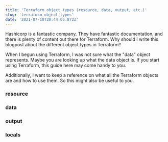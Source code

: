 ```yaml
---
title: 'Terraform object types (resource, data, output, etc.)'
slug: 'terraform_object_types'
date: '2021-07-10T20:44:05.872Z'
---
```


Hashicorp is a fantastic company. They have fantastic documentation, and there is plenty of content out there for Terraform. Why should I write this blogpost about the different object types in Terraform? 

When I begun using Terraform, I was not sure what the "data" object represents. Maybe you are looking up what the data object is. If you start using Terraform, this guide here may come handy to you.

Additionally, I want to keep a reference on what all the Terraform objects are and how to use them. So this might also be useful to you. 

### resource


### data


### output


### locals